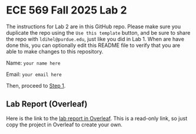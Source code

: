 # ECE 569 Fall 2025 Lab 2

The instructions for Lab 2 are in this GitHub repo. Please make sure you duplicate the repo using the `Use this template` button, and be sure to share the repo with `ldihel@purdue.edu`, just like you did in Lab 1. When are have done this, you can optionally edit this README file to verify that you are able to make changes to this repository.

Name: `your name here`

Email: `your email here`

Then, proceed to [Step 1](/Step1).

## Lab Report (Overleaf)

Here is the link to the [lab report in Overleaf](https://www.overleaf.com/read/vhvnrvjwfypd#52ec94). This is a read-only link, so just copy the project in Overleaf to create your own.
